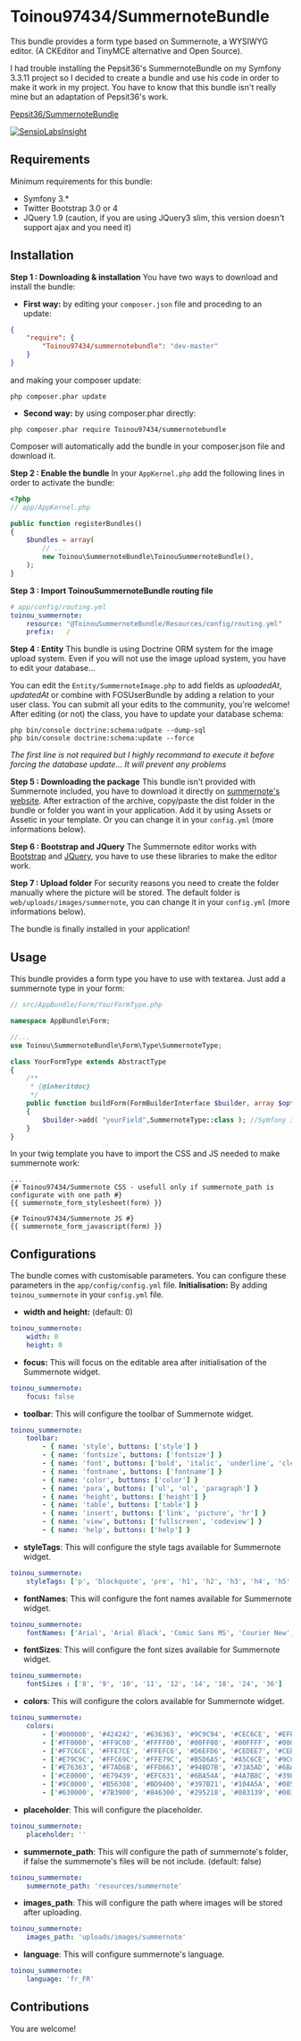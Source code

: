 # Toinou97434/SummernoteBundle
This bundle provides a form type based on Summernote, a WYSIWYG editor. (A CKEditor and TinyMCE alternative and Open Source).

I had trouble installing the Pepsit36's SummernoteBundle on my Symfony 3.3.11 project so I decided to create a bundle and use his code in order to make it work in my project.
You have to know that this bundle isn't really mine but an adaptation of Pepsit36's work.

[Pepsit36/SummernoteBundle](https://github.com/Pepsit36/SummernoteBundle)

[![SensioLabsInsight](https://insight.sensiolabs.com/projects/c8aad407-e2d4-45db-89fd-1ac30c87f81b/mini.png)](https://insight.sensiolabs.com/projects/c8aad407-e2d4-45db-89fd-1ac30c87f81b)

Requirements
------------
Minimum requirements for this bundle:
* Symfony 3.*
* Twitter Bootstrap 3.0 or 4
* JQuery 1.9 (caution, if you are using JQuery3 slim, this version doesn't support ajax and you need it)

Installation
------------
**Step 1 : Downloading & installation**
You have two ways to download and install the bundle:
* **First way:** by editing your `composer.json` file and proceding to an update:
```json
{
    "require": {
        "Toinou97434/summernotebundle": "dev-master"
    }
}
```
and making your composer update:
```command
php composer.phar update
```

* **Second way:** by using composer.phar directly:
```command
php composer.phar require Toinou97434/summernotebundle
```
Composer will automatically add the bundle in your composer.json file and download it.

**Step 2 : Enable the bundle**
In your `AppKernel.php` add the following lines in order to activate the bundle:
```php
<?php
// app/AppKernel.php

public function registerBundles()
{
    $bundles = array(
        // ...
        new Toinou\SummernoteBundle\ToinouSummernoteBundle(),
    );
}
```

**Step 3 : Import ToinouSummernoteBundle routing file**
```yml
# app/config/routing.yml
toinou_summernote:
    resource: "@ToinouSummernoteBundle/Resources/config/routing.yml"
    prefix:   /
```

**Step 4 : Entity**
This bundle is using Doctrine ORM system for the image upload system.
Even if you will not use the image upload system, you have to edit your database...

You can edit the `Entity/SummernoteImage.php` to add fields as *uploadedAt*, *updatedAt* or combine with FOSUserBundle by adding a relation to your user class. You can submit all your edits to the community, you're welcome!
After editing (or not) the class, you have to update your database schema:
```command
php bin/console doctrine:schema:udpate --dump-sql
php bin/console doctrine:schema:update --force
```
*The first line is not required but I highly recommand to execute it before forcing the database update... It will prevent any problems*

**Step 5 : Downloading the package**
This bundle isn't provided with Summernote included, you have to download it directly on [summernote's website](https://summernote.org).
After extraction of the archive, copy/paste the dist folder in the bundle or folder you want in your application. Add it by using Assets or Assetic in your template.
Or you can change it in your `config.yml` (more informations below).

**Step 6 : Bootstrap and JQuery**
The Summernote editor works with [Bootstrap](https://getbootstrap.com/) and [JQuery](http://jquery.com/download/), you have to use these libraries to make the editor work.

**Step 7 : Upload folder**
For security reasons you need to create the folder manually where the picture will be stored. The default folder is `web/uploads/images/summernote`, you can change it in your `config.yml` (more informations below).


The bundle is finally installed in your application!

Usage
-----
This bundle provides a form type you have to use with textarea.
Just add a summernote type in your form:
```php
// src/AppBundle/Form/YourFormType.php

namespace AppBundle\Form;

//...
use Toinou\SummernoteBundle\Form\Type\SummernoteType;

class YourFormType extends AbstractType
{
    /**
     * {@inheritdoc}
     */
    public function buildForm(FormBuilderInterface $builder, array $options)
    {
        $builder->add( "yourField",SummernoteType::class ); //Symfony 3
    }
}
```

In your twig template you have to import the CSS and JS needed to make summernote work:
```Twig
...
{# Toinou97434/Summernote CSS - usefull only if summernote_path is configurate with one path #}
{{ summernote_form_stylesheet(form) }}

{# Toinou97434/Summernote JS #}
{{ summernote_form_javascript(form) }}
```

Configurations
--------------
The bundle comes with customisable parameters. You can configure these parameters in the `app/config/config.yml` file.
**Initialisation:** By adding `toinou_summernote` in your `config.yml` file.
* **width and height:** (default: 0)
```yml
toinou_summernote:
    width: 0
    height: 0
```

* **focus:** This will focus on the editable area after initialisation of the Summernote widget.
```yml
toinou_summernote:
    focus: false
```

* **toolbar**: This will configure the toolbar of Summernote widget.
```yml
toinou_summernote:
    toolbar:
        - { name: 'style', buttons: ['style'] }
        - { name: 'fontsize', buttons: ['fontsize'] }
        - { name: 'font', buttons: ['bold', 'italic', 'underline', 'clear'] }
        - { name: 'fontname', buttons: ['fontname'] }
        - { name: 'color', buttons: ['color'] }
        - { name: 'para', buttons: ['ul', 'ol', 'paragraph'] }
        - { name: 'height', buttons: ['height'] }
        - { name: 'table', buttons: ['table'] }
        - { name: 'insert', buttons: ['link', 'picture', 'hr'] }
        - { name: 'view', buttons: ['fullscreen', 'codeview'] }
        - { name: 'help', buttons: ['help'] }
```

* **styleTags**: This will configure the style tags available for Summernote widget.
```yml
toinou_summernote:
    styleTags: ['p', 'blockquote', 'pre', 'h1', 'h2', 'h3', 'h4', 'h5', 'h6']
```

* **fontNames**: This will configure the font names available for Summernote widget.
```yml
toinou_summernote:
    fontNames: ['Arial', 'Arial Black', 'Comic Sans MS', 'Courier New', 'Helvetica Neue', 'Helvetica', 'Impact', 'Lucida Grande', 'Tahoma', 'Times New Roman', 'Verdana']
```

* **fontSizes**: This will configure the font sizes available for Summernote widget.
```yml
toinou_summernote:
    fontSizes : ['8', '9', '10', '11', '12', '14', '18', '24', '36']
```

* **colors**: This will configure the colors available for Summernote widget.
```yml
toinou_summernote:
    colors:
        - ['#000000', '#424242', '#636363', '#9C9C94', '#CEC6CE', '#EFEFEF', '#F7F7F7', '#FFFFFF']
        - ['#FF0000', '#FF9C00', '#FFFF00', '#00FF00', '#00FFFF', '#0000FF', '#9C00FF', '#FF00FF']
        - ['#F7C6CE', '#FFE7CE', '#FFEFC6', '#D6EFD6', '#CEDEE7', '#CEE7F7', '#D6D6E7', '#E7D6DE']
        - ['#E79C9C', '#FFC69C', '#FFE79C', '#B5D6A5', '#A5C6CE', '#9CC6EF', '#B5A5D6', '#D6A5BD']
        - ['#E76363', '#F7AD6B', '#FFD663', '#94BD7B', '#73A5AD', '#6BADDE', '#8C7BC6', '#C67BA5']
        - ['#CE0000', '#E79439', '#EFC631', '#6BA54A', '#4A7B8C', '#3984C6', '#634AA5', '#A54A7B']
        - ['#9C0000', '#B56308', '#BD9400', '#397B21', '#104A5A', '#085294', '#311873', '#731842']
        - ['#630000', '#7B3900', '#846300', '#295218', '#083139', '#003163', '#21104A', '#4A1031']
```

* **placeholder**: This will configure the placeholder.
```yml
toinou_summernote:
    placeholder: ''
```

* **summernote_path**: This will configure the path of summernote's folder, if false the summernote's files will be not include. (default: false)
```yml
toinou_summernote:
    summernote_path: 'resources/summernote'
```

* **images_path**: This will configure the path where images will be stored after uploading.
```yml
toinou_summernote:
    images_path: 'uploads/images/summernote'
```

* **language**: This will configure summernote's language.
```yml
toinou_summernote:
    language: 'fr_FR'
```

Contributions
-------------
You are welcome!
